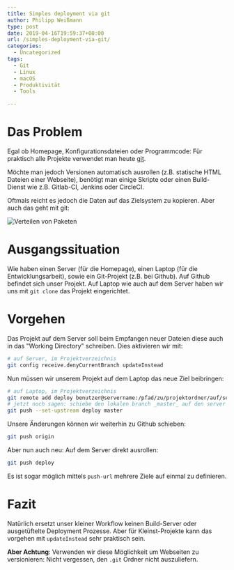 ```yaml
---
title: Simples deployment via git
author: Philipp Weißmann
type: post
date: 2019-04-16T19:59:37+00:00
url: /simples-deployment-via-git/
categories:
  - Uncategorized
tags:
  - Git
  - Linux
  - macOS
  - Produktivität
  - Tools

---
```

# Das Problem

Egal ob Homepage, Konfigurationsdateien oder Programmcode: Für praktisch alle Projekte verwendet man heute [git][1].

Möchte man jedoch Versionen automatisch ausrollen (z.B. statische HTML Dateien einer Webseite), benötigt man einige Skripte oder einen Build-Dienst wie z.B. Gitlab-CI, Jenkins oder CircleCI.

Oftmals reicht es jedoch die Daten auf das Zielsystem zu kopieren. Aber auch das geht mit git:

<img decoding="async" src="https://philipp-weissmann.de/wp-content/uploads/2019/04/distribute-1024x684.jpg" alt="Verteilen von Paketen" />

# Ausgangssituation

Wie haben einen Server (für die Homepage), einen Laptop (für die Entwicklungsarbeit), sowie ein Git-Projekt (z.B. bei Github).
Auf Github befindet sich unser Projekt.
Auf Laptop wie auch auf dem Server haben wir uns mit `git clone` das Projekt eingerichtet.

# Vorgehen

Das Projekt auf dem Server soll beim Empfangen neuer Dateien diese auch in das "Working Directory" schreiben. Dies aktivieren wir mit:


```bash
# auf Server, im Projektverzeichnis
git config receive.denyCurrentBranch updateInstead
```

Nun müssen wir unserem Projekt auf dem Laptop das neue Ziel beibringen:

```bash
# auf Laptop, im Projektverzeichnis
git remote add deploy benutzer@servername:/pfad/zu/projektordner/auf/server
# jetzt noch sagen: schiebe den lokalen branch _master_ auf den server (nur 1 mal notwendig)
git push --set-upstream deploy master
```


Unsere Änderungen können wir weiterhin zu Github schieben:

```bash
git push origin
```

Aber nun auch neu: Auf dem Server direkt ausrollen:

```bash
git push deploy
```

Es ist sogar möglich mittels `push-url` mehrere Ziele auf einmal zu definieren.

# Fazit

Natürlich ersetzt unser kleiner Workflow keinen Build-Server oder ausgetüftelte Deployment Prozesse. Aber für Kleinst-Projekte kann das vorgehen mit `updateInstead` sehr praktisch sein.

**Aber Achtung**: Verwenden wir diese Möglichkeit um Webseiten zu versionieren: Nicht vergessen, den `.git` Ordner nicht auszuliefern.

 [1]: https://de.wikipedia.org/wiki/Git